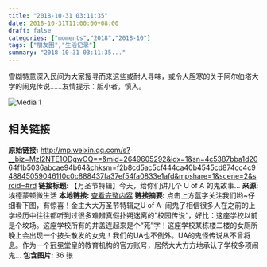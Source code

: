 ```yaml
---
title: "2018-10-31 03:11:35"
date: 2018-10-31T11:00:00+08:00
draft: false
categories: ["moments","2018","2018-10"]
tags: ["朋友圈","生活记录"]
summary: "2018-10-31 03:11:35..."
---
```


雪糊特意深入民间为大家搜寻而来这些或耐人寻味，或令人胆寒的关于阿尔伯塔大学的闹鬼传说……友情提示：胆小者，慎入。

![Media 1](/Moments/photos/2018-10-31/201810310311350.jpg)

## 相关链接

**原始链接:** http://mp.weixin.qq.com/s?__biz=MzI2NTE1ODgwOQ==&mid=2649605292&idx=1&sn=4c5387bba1d2064f1b5036abcae94b64&chksm=f2b8cd5ac5cf444ca40b4545cd874cc4c948845059046110c0c888437fa37ef54fa0833e1afd&mpshare=1&scene=2&srcid=#rd
**链接标题:** 【万圣节特辑】今天，给你们讲几个 U of A 的鬼故事…
**来源:** 埃德蒙顿微生活
**本地链接:** [查看完整内容](/link_content/2018/10/2018-10-31-1/link_content/)
**链接摘要:** 点击上方蓝字关注我们哟~仔细看下图，有惊喜！金主大大万圣节特辑之U of A  闹鬼了相信很多人在之前的上学经历中往往都听到过很多难辨真假扑朔迷离的”校园传说“，好比：这座学校以前是个坟场。这座学校所有的井盖连起来是个“死”字！这座学校某栋楼二楼的女厕所晚上会出现一个披头散发的女鬼！我们的UA也不例外。UA的鬼怪传说从不曾将息。作为一个冠冕堂皇的教育机构的官方账号，居然大大方方地承认了学校多项闹鬼...
**包含图片:** 36 张

